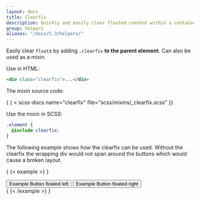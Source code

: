 ```yaml
---
layout: docs
title: Clearfix
description: Quickly and easily clear floated content within a container by adding a clearfix utility.
group: helpers
aliases: "/docs/5.3/helpers/"
---
```


Easily clear `float`s by adding `.clearfix` **to the parent element**. Can also
be used as a mixin.

Use in HTML:

```html
<div class="clearfix">...</div>
```

The mixin source code:

{ { < scss-docs name="clearfix" file="scss/mixins/_clearfix.scss" }}

Use the mixin in SCSS:

```scss
.element {
  @include clearfix;
}
```

The following example shows how the clearfix can be used. Without the clearfix
the wrapping div would not span around the buttons which would cause a broken
layout.

{ {< example >} }
<div class="bg-info clearfix">
  <button type="button" class="btn btn-secondary float-start">Example Button floated left</button>
  <button type="button" class="btn btn-secondary float-end">Example Button floated right</button>
</div>
{ {< /example >} }
